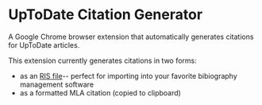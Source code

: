 # UpToDate Citation Generator

A Google Chrome browser extension that automatically generates citations for UpToDate articles.

This extension currently generates citations in two forms:
- as an [RIS file](https://en.wikipedia.org/wiki/RIS_(file_format))-- perfect for importing into your favorite bibiography management software
- as a formatted MLA citation (copied to clipboard)

